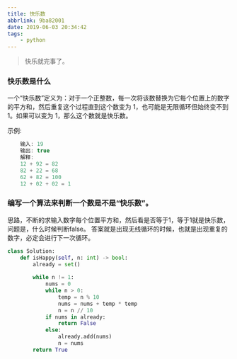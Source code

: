 ```yaml
---
title: 快乐数
abbrlink: 9ba82001
date: 2019-06-03 20:34:42
tags:
    - python
---
```


> 快乐就完事了。

### 快乐数是什么
一个“快乐数”定义为：对于一个正整数，每一次将该数替换为它每个位置上的数字的平方和，然后重复这个过程直到这个数变为 1，也可能是无限循环但始终变不到 1。如果可以变为 1，那么这个数就是快乐数。

示例: 
```javascript
    输入: 19
    输出: true
    解释: 
    12 + 92 = 82
    82 + 22 = 68
    62 + 82 = 100
    12 + 02 + 02 = 1
```

### 编写一个算法来判断一个数是不是“快乐数”。
思路，不断的求输入数字每个位置平方和，然后看是否等于1，等于1就是快乐数，问题是，什么时候判断false。
答案就是出现无线循环的时候，也就是出现重复的数字，必定会进行下一次循环。

```python
class Solution:
    def isHappy(self, n: int) -> bool:
        already = set()
        
        while n != 1:
            nums = 0
            while n > 0:
                temp = n % 10
                nums = nums + temp * temp
                n = n // 10
            if nums in already:
                return False
            else:
                already.add(nums)
                n = nums
        return True    
```